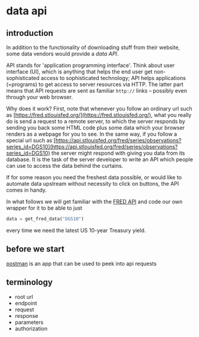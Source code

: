 # data api

## introduction

In addition to the functionality of downloading stuff from their website, some data vendors would provide a *data API*.

API stands for 'application programming interface'. Think about user interface (UI), which is anything that helps the end user get non-sophisticated access to sophisticated technology; API helps applications (=programs) to get access to server resources via HTTP. The latter part means that API requests are sent as familiar `http://` links &ndash; possibly even through your web browser.

Why does it work? First, note that whenever you follow an ordinary url such as [https://fred.stlouisfed.org/](https://fred.stlouisfed.org/), what you really do is send a request to a remote server, to which the server responds by sending you back some HTML code plus some data which your browser renders as a webpage for you to see. In the same way, if you follow a special url such as
[https://api.stlouisfed.org/fred/series/observations?series_id=DGS10](https://api.stlouisfed.org/fred/series/observations?series_id=DGS10)
the server might respond with giving you data from its database. It is the task of the server developer to write an API which people can use to access the data behind the curtains.

If for some reason you need the freshest data possible, or would like to automate data upstream without necessity to click on buttons, the API comes in handy.

In what follows we will get familiar with the [FRED API](https://fred.stlouisfed.org/) and code our own wrapper for it to be able to just
```python
data = get_fred_data("DGS10")
```
every time we need the latest US 10-year Treasury yield.

## before we start
[postman]() is an app that can be used to peek into api requests


## terminology
*   root url
*   endpoint
*   request
*   response
*   parameters
*   authorization

